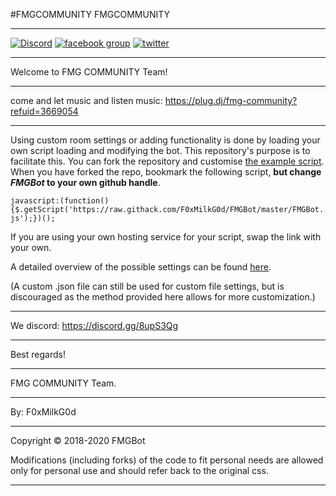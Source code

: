 #FMGCOMMUNITY
FMGCOMMUNITY
___________________________________________________________________________________________________________________________________
[![Discord](https://img.shields.io/discord/450685330887016451.svg)](https://discord.gg/8upS3Qg) [![facebook group](https://img.shields.io/badge/facebook-group-3b5998.svg?style=flat)](https://goo.gl/tYBE1L) [![twitter](https://img.shields.io/twitter/follow/13375P34KPLUGDJ.svg?style=social)](https://twitter.com/13375P34KPLUGDJ)
___________________________________________________________________________________________________________________________________
Welcome to FMG COMMUNITY Team!
___________________________________________________________________________________________________________________________________
come and let music and listen music: https://plug.dj/fmg-community?refuid=3669054
___________________________________________________________________________________________________________________________________
Using custom room settings or adding functionality is done by loading your own script loading and modifying the bot.
This repository's purpose is to facilitate this. You can fork the repository and customise [the example script](https://github.com/F0xMilkG0d/FMGBot/blob/master/FMGBot.js).
When you have forked the repo, bookmark the following script, __but change _FMGBot_ to your own github handle__.

`javascript:(function(){$.getScript('https://raw.githack.com/F0xMilkG0d/FMGBot/master/FMGBot.js');})();`

If you are using your own hosting service for your script, swap the link with your own.

A detailed overview of the possible settings can be found [here](https://github.com/F0xMilkG0d/FMGBot/blob/master/settingsOverview.md).

(A custom .json file can still be used for custom file settings, but is discouraged as the method provided here allows for more customization.)
___________________________________________________________________________________________________________________________________
We discord: https://discord.gg/8upS3Qg
___________________________________________________________________________________________________________________________________
Best regards!
___________________________________________________________________________________________________________________________________
FMG COMMUNITY Team.
___________________________________________________________________________________________________________________________________
By: F0xMilkG0d
___________________________________________________________________________________________________________________________________
Copyright © 2018-2020 FMGBot

Modifications (including forks) of the code to fit personal needs are allowed only for personal use and should refer back to the original css.
___________________________________________________________________________________________________________________________________
